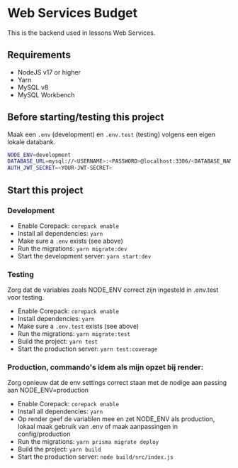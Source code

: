 # Web Services Budget

This is the backend used in lessons Web Services.

## Requirements

- NodeJS v17 or higher
- Yarn
- MySQL v8
- MySQL Workbench

## Before starting/testing this project

Maak een `.env` (development) en `.env.test` (testing) volgens een eigen lokale databank.

```bash
NODE_ENV=development
DATABASE_URL=mysql://<USERNAME>:<PASSWORD>@localhost:3306/<DATABASE_NAME>
AUTH_JWT_SECRET=<YOUR-JWT-SECRET>
```

## Start this project

### Development

- Enable Corepack: `corepack enable`
- Install all dependencies: `yarn`
- Make sure a `.env` exists (see above)
- Run the migrations: `yarn migrate:dev`
- Start the development server: `yarn start:dev`



### Testing
Zorg dat de variables zoals NODE_ENV correct zijn ingesteld in .env.test voor testing.

- Enable Corepack: `corepack enable`
- Install dependencies: `yarn`
- Make sure a `.env.test` exists (see above)
- Run the migrations: `yarn migrate:test`
- Build the project: `yarn test`
- Start the production server: `yarn test:coverage`


### Production, commando's idem als mijn opzet bij render:
Zorg opnieuw dat de env settings correct staan met de nodige aan passing aan NODE_ENV=production
- Enable Corepack: `corepack enable`
- Install all dependencies: `yarn`
- Op render geef de variablen mee en zet NODE_ENV als production, lokaal maak gebruik van .env of maak aanpassingen in config/production
- Run the migrations: `yarn prisma migrate deploy`
- Build the project: `yarn build`
- Start the production server: `node build/src/index.js`

